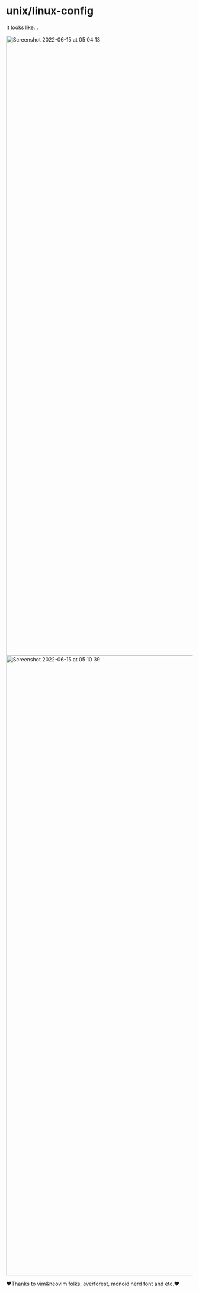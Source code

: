 # unix/linux-config

It looks like...

<img width="1672" alt="Screenshot 2022-06-15 at 05 04 13" src="https://user-images.githubusercontent.com/54557384/173730153-4ed5304d-4311-4973-904f-d1bc92695a69.png">
<img width="1672" alt="Screenshot 2022-06-15 at 05 10 39" src="https://user-images.githubusercontent.com/54557384/173730175-74a5c72d-93eb-4db4-8800-99053f975b44.png">

❤️Thanks to vim&neovim folks, everforest, monoid nerd font and etc.❤️
